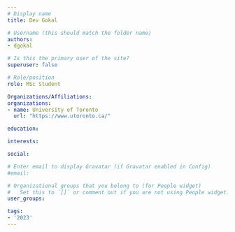 ```yaml
---
# Display name
title: Dev Gokal

# Username (this should match the folder name)
authors:
- dgokal

# Is this the primary user of the site?
superuser: false

# Role/position
role: MSc Student

Organizations/Affiliations:
organizations:
- name: University of Toronto
  url: "https://www.utoronto.ca/"

education:

interests:

social:

# Enter email to display Gravatar (if Gravatar enabled in Config)
#email:

# Organizational groups that you belong to (for People widget)
#   Set this to `[]` or comment out if you are not using People widget.
user_groups:

tags:
- '2023'
---
```

